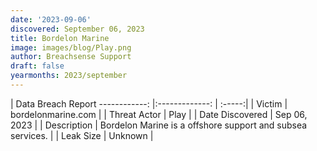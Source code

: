 ```yaml
---
date: '2023-09-06'
discovered: September 06, 2023
title: Bordelon Marine
image: images/blog/Play.png
author: Breachsense Support
draft: false
yearmonths: 2023/september
---
```



| Data Breach Report
------------:     |:-------------:    | :-----:|
| Victim      | bordelonmarine.com      | 
| Threat Actor      | Play      | 
| Date Discovered      | Sep 06, 2023      | 
| Description      | Bordelon Marine is a offshore support and subsea services.      | 
| Leak Size      | Unknown      | 

